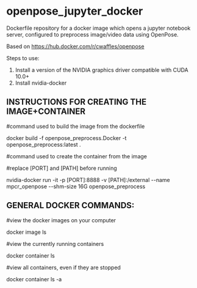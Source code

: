 # openpose_jupyter_docker
Dockerfile repository for a docker image which opens a jupyter notebook server, configured to preprocess image/video data using OpenPose.

Based on https://hub.docker.com/r/cwaffles/openpose

Steps to use:
1. Install a version of the NVIDIA graphics driver compatible with CUDA 10.0+
2. Install nvidia-docker


## INSTRUCTIONS FOR CREATING THE IMAGE+CONTAINER

#command used to build the image from the dockerfile

docker build -f openpose_preprocess.Docker -t openpose_preprocess:latest .

#command used to create the container from the image

#replace [PORT] and [PATH] before running

nvidia-docker run -it -p [PORT]:8888 -v [PATH]:/external --name mpcr_openpose --shm-size 16G openpose_preprocess


## GENERAL DOCKER COMMANDS:


#view the docker images on your computer

docker image ls


#view the currently running containers

docker container ls


#view all containers, even if they are stopped

docker container ls -a
